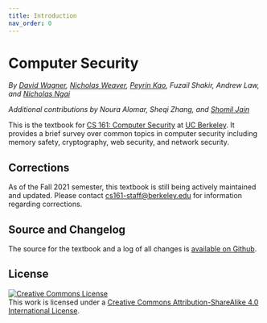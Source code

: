 ```yaml
---
title: Introduction
nav_order: 0
---
```


# Computer Security

_By [David Wagner](https://people.eecs.berkeley.edu/~daw/),
[Nicholas Weaver](https://www1.icsi.berkeley.edu/~nweaver),
[Peyrin Kao](https://peyrin.github.io), Fuzail Shakir, Andrew Law, and
[Nicholas Ngai](https://ngai.me/)_

_Additional contributions by Noura Alomar, Sheqi Zhang, and
[Shomil Jain](https://shomil.me)_

This is the textbook for [CS 161: Computer Security](https://cs161.org/) at
[UC Berkeley](https://eecs.berkeley.edu/). It provides a brief survey over
common topics in computer security including memory safety, cryptography, web
security, and network security.

## Corrections

As of the Fall 2021 semester, this textbook is still being actively maintained
and updated. Please contact
[cs161-staff@berkeley.edu](mailto:cs161-staff@berkeley.edu) for information
regarding corrections.

## Source and Changelog

The source for the textbook and a log of all changes is
[available on Github](https://github.com/cs161-staff/textbook).

## License

<a rel="license" href="http://creativecommons.org/licenses/by-sa/4.0/"><img alt="Creative Commons License" style="border-width:0" src="https://i.creativecommons.org/l/by-sa/4.0/88x31.png" /></a><br />This
<span xmlns:dct="http://purl.org/dc/terms/" href="http://purl.org/dc/dcmitype/Text" rel="dct:type">work</span>
is licensed under a
<a rel="license" href="http://creativecommons.org/licenses/by-sa/4.0/">Creative
Commons Attribution-ShareAlike 4.0 International License</a>.
